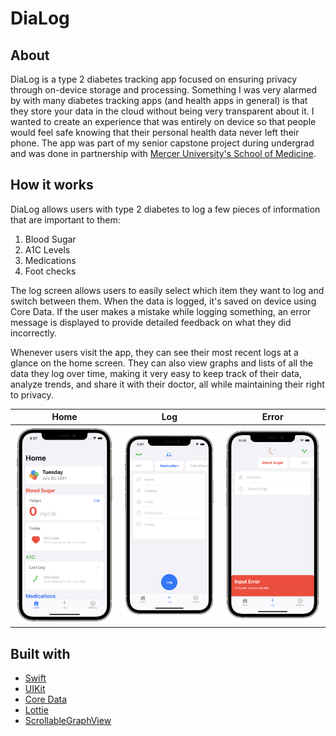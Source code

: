# DiaLog

## About

DiaLog is a type 2 diabetes tracking app focused on ensuring privacy through on-device storage and processing. Something I was very alarmed by with many diabetes tracking apps (and health apps in general) is that they store your data in the cloud without being very transparent about it. I wanted to create an experience that was entirely on device so that people would feel safe knowing that their personal health data never left their phone. The app was part of my senior capstone project during undergrad and was done in partnership with [Mercer University's School of Medicine](https://medicine.mercer.edu/).

## How it works

DiaLog allows users with type 2 diabetes to log a few pieces of information that are important to them:

1. Blood Sugar
2. A1C Levels
3. Medications
4. Foot checks

The log screen allows users to easily select which item they want to log and switch between them. When the data is logged, it's saved on device using Core Data. If the user makes a mistake while logging something, an error message is displayed to provide detailed feedback on what they did incorrectly.

Whenever users visit the app, they can see their most recent logs at a glance on the home screen. They can also view graphs and lists of all the data they log over time, making it very easy to keep track of their data, analyze trends, and share it with their doctor, all while maintaining their right to privacy.

| Home | Log | Error
| :---: | :---: | :---: |
| ![DiaLog Home Screenshot][home-screenshot] | ![DiaLog Log Screenshot][log-screenshot] | ![DiaLog Error Screenshot][error-screenshot] |

## Built with

* [Swift](https://swift.org)
* [UIKit](https://developer.apple.com/documentation/uikit)
* [Core Data](https://developer.apple.com/documentation/coredata)
* [Lottie](https://airbnb.design/lottie/)
* [ScrollableGraphView](https://github.com/yhmnin/Scrollable-GraphView)

[home-screenshot]: Images/dialog-ss-1.png
[log-screenshot]: Images/dialog-ss-2.png
[error-screenshot]: Images/dialog-ss-3.png
